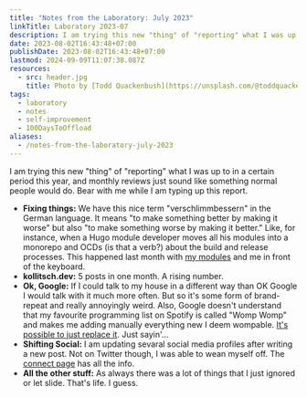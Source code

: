 ```yaml
---
title: "Notes from the Laboratory: July 2023"
linkTitle: Laboratory 2023-07
description: I am trying this new "thing" of "reporting" what I was up to in a certain period this year, and monthly reviews just sound like something normal people would do. Bear with me while I am typing up this report.
date: 2023-08-02T16:43:48+07:00
publishDate: 2023-08-02T16:43:48+07:00
lastmod: 2024-09-09T11:07:38.087Z
resources:
  - src: header.jpg
    title: Photo by [Todd Quackenbush](https://unsplash.com/@toddquackenbush) via [Unsplash](https://unsplash.com/)
tags:
  - laboratory
  - notes
  - self-improvement
  - 100DaysToOffload
aliases:
  - /notes-from-the-laboratory-july-2023
---
```


I am trying this new "thing" of "reporting" what I was up to in a certain period this year, and monthly reviews just sound like something normal people would do. Bear with me while I am typing up this report.

- **Fixing things:** We have this nice term "verschlimmbessern" in the German language. It means "to make something better by making it worse" but also "to make something worse by making it better." Like, for instance, when a Hugo module developer moves all his modules into a monorepo and OCDs (is that a verb?) about the build and release processes. This happened last month with [my modules](https://github.com/davidsneighbour/hugo-modules) and me in front of the keyboard.
- **kollitsch.dev:** 5 posts in one month. A rising number.
- **Ok, Google:** If I could talk to my house in a different way than OK Google I would talk with it much more often. But so it's some form of brand-repeat and really annoyingly weird. Also, Google doesn't understand that my favourite programming list on Spotify is called "Womp Womp" and makes me adding manually everything new I deem wompable. [It's possible to just replace it](https://www.gearrice.com/update/removing-google-assistant-from-the-nest-mini-to-replace-it-with-chatgpt-is-possible/). Just sayin'…
- **Shifting Social:** I am updating sevaral social media profiles after writing a new post. Not on Twitter though, I was able to wean myself off. The [connect page](/connect) has all the info.
- **All the other stuff:** As always there was a lot of things that I just ignored or let slide. That's life. I guess.
